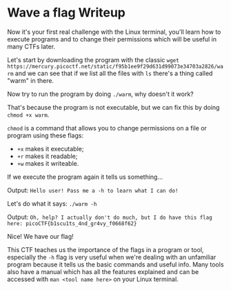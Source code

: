 # Wave a flag Writeup

Now it's your first real challenge with the Linux terminal, you'll learn how to execute programs and to change their permissions which will be useful in many CTFs later.

Let's start by downloading the program with the classic `wget https://mercury.picoctf.net/static/f95b1ee9f29d631d99073e34703a2826/warm` and we can see that if we list all the files with `ls` there's a thing called "warm" in there.

Now try to run the program by doing `./warm`, why doesn't it work?

That's because the program is not executable, but we can fix this by doing `chmod +x warm`.

`chmod` is a command that allows you to change permissions on a file or program using these flags:

* `+x` makes it executable;
* `+r` makes it readable;
* `+w` makes it writeable.

If we execute the program again it tells us something...

Output: `Hello user! Pass me a -h to learn what I can do!`

Let's do what it says: `./warm -h`

Output: `Oh, help? I actually don't do much, but I do have this flag here: picoCTF{b1scu1ts_4nd_gr4vy_f0668f62}`

Nice! We have our flag!

This CTF teaches us the importance of the flags in a program or tool, especially the `-h` flag is very useful when we're dealing with an unfamiliar program because it tells us the basic commands and useful info. Many tools also have a manual which has all the features explained and can be accessed with `man <tool name here>` on your Linux terminal.
